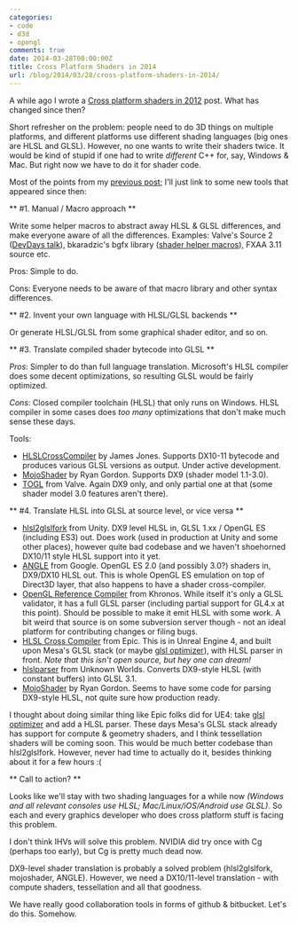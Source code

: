 ```yaml
---
categories:
- code
- d3d
- opengl
comments: true
date: 2014-03-28T00:00:00Z
title: Cross Platform Shaders in 2014
url: /blog/2014/03/28/cross-platform-shaders-in-2014/
---
```


A while ago I wrote a [Cross platform shaders in 2012](http://aras-p.info/blog/2012/10/01/cross-platform-shaders-in-2012/) post. What has changed since then?

Short refresher on the problem: people need to do 3D things on multiple platforms, and different platforms use different shading languages (big ones are HLSL and GLSL). However, no one wants to write their shaders twice. It would be kind of stupid if one had to write *different* C++ for, say, Windows & Mac. But right now we have to do it for shader code.


Most of the points from my [previous post](http://aras-p.info/blog/2012/10/01/cross-platform-shaders-in-2012/); I'll just link to some new tools that appeared since then:


** #1. Manual / Macro approach **

Write some helper macros to abstract away HLSL & GLSL differences, and make everyone aware of all the differences. Examples:
Valve's Source 2 ([DevDays talk](https://www.youtube.com/watch?v=45O7WTc6k2Y)), bkaradzic's bgfx library ([shader helper macros](https://github.com/bkaradzic/bgfx/blob/master/src/bgfx_shader.sh)), FXAA 3.11 source etc.

Pros: Simple to do.

Cons: Everyone needs to be aware of that macro library and other syntax differences.


** #2. Invent your own language with HLSL/GLSL backends **

Or generate HLSL/GLSL from some graphical shader editor, and so on.


** #3. Translate compiled shader bytecode into GLSL **

*Pros*: Simpler to do than full language translation. Microsoft's HLSL compiler does some decent optimizations, so resulting GLSL would be fairly optimized.

*Cons*: Closed compiler toolchain (HLSL) that only runs on Windows. HLSL compiler in some cases does *too many* optimizations that don't make much sense these days.

Tools:

* [HLSLCrossCompiler](https://github.com/James-Jones/HLSLCrossCompiler) by James Jones. Supports DX10-11 bytecode and produces
  various GLSL versions as output. Under active development.
* [MojoShader](https://icculus.org/mojoshader/) by Ryan Gordon. Supports DX9 (shader model 1.1-3.0).
* [TOGL](https://github.com/ValveSoftware/ToGL) from Valve. Again DX9 only, and only partial one at that (some shader model 3.0 features
  aren't there).




** #4. Translate HLSL into GLSL at source level, or vice versa **


* [hlsl2glslfork](https://github.com/aras-p/hlsl2glslfork) from Unity. DX9 level HLSL in, GLSL 1.xx / OpenGL ES (including ES3) out.
  Does work (used in production at Unity and some other places), however quite bad codebase and we haven't shoehorned DX10/11 style HLSL support into it yet.
* [ANGLE](https://chromium.googlesource.com/angle/angle) from Google. OpenGL ES 2.0 (and possibly 3.0?) shaders in, DX9/DX10 HLSL out.
  This is whole OpenGL ES emulation on top of Direct3D layer, that also happens to have a shader cross-compiler.
* [OpenGL Reference Compiler](http://www.khronos.org/opengles/sdk/tools/Reference-Compiler/) from Khronos. While itself it's only a GLSL validator, it has a full GLSL parser (including partial support for GL4.x at this point). Should be possible to make it emit HLSL with some work. A bit weird that source is on some subversion server though - not an ideal platform for contributing changes or filing bugs.
* [HLSL Cross Compiler](https://docs.unrealengine.com/latest/INT/Programming/Rendering/ShaderDevelopment/HLSLCrossCompiler/index.html) from Epic. This is in Unreal Engine 4, and built upon Mesa's GLSL stack (or maybe [glsl optimizer](https://github.com/aras-p/glsl-optimizer)), with HLSL parser in front. *Note that this isn't open source, but hey one can dream!*
* [hlslparser](https://github.com/unknownworlds/hlslparser) from Unknown Worlds. Converts DX9-style HLSL (with constant buffers) into GLSL 3.1.
* [MojoShader](https://icculus.org/mojoshader/) by Ryan Gordon. Seems to have some code for parsing DX9-style HLSL, not quite sure how production ready.

I thought about doing similar thing like Epic folks did for UE4: take [glsl optimizer](https://github.com/aras-p/glsl-optimizer) and add a HLSL parser. These days Mesa's GLSL stack already has support for compute & geometry shaders, and I think tessellation shaders will be coming soon. This would be much better codebase than hlsl2glslfork. However, never had time to actually do it, besides thinking about it for a few hours :(


** Call to action? **

Looks like we'll stay with two shading languages for a while now *(Windows and all relevant consoles use HLSL; Mac/Linux/iOS/Android use GLSL)*. So each and every graphics developer who does cross platform stuff is facing this problem.

I don't think IHVs will solve this problem. NVIDIA did try once with Cg (perhaps too early), but Cg is pretty much dead now.

DX9-level shader translation is probably a solved problem (hlsl2glslfork, mojoshader, ANGLE). However, we need a DX10/11-level translation - with compute shaders, tessellation and all that goodness.

We have really good collaboration tools in forms of github & bitbucket. Let's do this. Somehow.

